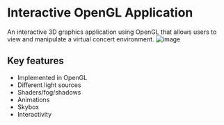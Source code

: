 # Interactive OpenGL Application
An interactive 3D graphics application using OpenGL that allows users to view and manipulate a virtual concert environment.
![image](https://user-images.githubusercontent.com/73333237/225933014-85ef2692-abcb-484d-8e1b-cf210ef4ed1e.png)

## Key features
- Implemented in OpenGL
- Different light sources
- Shaders/fog/shadows
- Animations
- Skybox
- Interactivity

